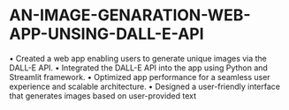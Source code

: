 # AN-IMAGE-GENARATION-WEB-APP-UNSING-DALL-E-API

• Created a web app enabling users to generate unique images via the DALL-E API.
• Integrated the DALL-E API into the app using Python and Streamlit framework.
• Optimized app performance for a seamless user experience and scalable architecture.
• Designed a user-friendly interface that generates images based on user-provided text

